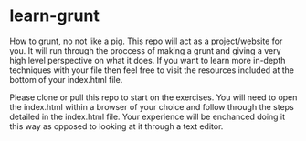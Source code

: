 # learn-grunt
How to grunt, no not like a pig. This repo will act as a project/website for you. It will run through the proccess of making a grunt and giving a very high level perspective on what it does. If you want to learn more in-depth techniques with your file then feel free to visit the resources included at the bottom of your index.html file. 

Please clone or pull this repo to start on the exercises. You will need to open the index.html within a browser of your choice and follow through the steps detailed in the index.html file. Your experience will be enchanced doing it this way as opposed to looking at it through a text editor. 
